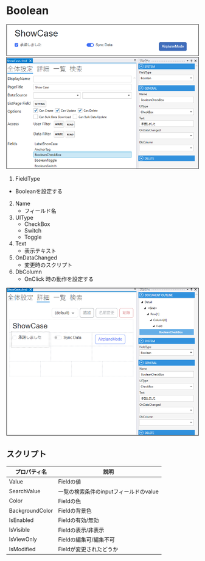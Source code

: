 # Boolean

<img src="../../images/Boolean表示.png" alt="Boolean表示" title="Boolean表示" style="border: 1px solid;">

<img src="../../images/Boolean設定.png" alt="Boolean設定" title="Boolean設定" style="border: 1px solid;" >

1. FieldType
- Booleanを設定する
2. Name
    - フィールド名
3. UIType
   - CheckBox
   - Switch
   - Toggle
4. Text
   - 表示テキスト
5. OnDataChanged
   - 変更時のスクリプト
6. DbColumn
   - OnClick 時の動作を設定する

<img src="../../images/Boolean詳細.png" alt="Boolean詳細" title="Boolean詳細" style="border: 1px solid;">

## スクリプト
| プロパティ名          | 説明                                               |
|-----------------|--------------------------------------------------|
| Value           | Fieldの値                                          |
| SearchValue     | 一覧の検索条件のinputフィールドのvalue                         |
| Color           | Fieldの色                                          |
| BackgroundColor | Fieldの背景色                                        | 
| IsEnabled       | Fieldの有効/無効                                      |
| IsVisible       | Fieldの表示/非表示                                     |
| IsViewOnly      | Fieldの編集可/編集不可                                   |
| IsModified      | Fieldが変更されたどうか                                   |
